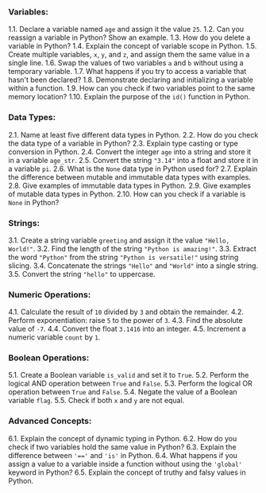 ### Variables:
1.1. Declare a variable named `age` and assign it the value `25`.
1.2. Can you reassign a variable in Python? Show an example.
1.3. How do you delete a variable in Python?
1.4. Explain the concept of variable scope in Python.
1.5. Create multiple variables, `x`, `y`, and `z`, and assign them the same value in a single line.
1.6. Swap the values of two variables `a` and `b` without using a temporary variable.
1.7. What happens if you try to access a variable that hasn't been declared?
1.8. Demonstrate declaring and initializing a variable within a function.
1.9. How can you check if two variables point to the same memory location?
1.10. Explain the purpose of the `id()` function in Python.

### Data Types:
2.1. Name at least five different data types in Python.
2.2. How do you check the data type of a variable in Python?
2.3. Explain type casting or type conversion in Python.
2.4. Convert the integer `age` into a string and store it in a variable `age_str`.
2.5. Convert the string `"3.14"` into a float and store it in a variable `pi`.
2.6. What is the `None` data type in Python used for?
2.7. Explain the difference between mutable and immutable data types with examples.
2.8. Give examples of immutable data types in Python.
2.9. Give examples of mutable data types in Python.
2.10. How can you check if a variable is `None` in Python?

### Strings:
3.1. Create a string variable `greeting` and assign it the value `"Hello, World!"`.
3.2. Find the length of the string `"Python is amazing!"`.
3.3. Extract the word `"Python"` from the string `"Python is versatile!"` using string slicing.
3.4. Concatenate the strings `"Hello"` and `"World"` into a single string.
3.5. Convert the string `"hello"` to uppercase.

### Numeric Operations:
4.1. Calculate the result of `10` divided by `3` and obtain the remainder.
4.2. Perform exponentiation: raise `5` to the power of `3`.
4.3. Find the absolute value of `-7`.
4.4. Convert the float `3.1416` into an integer.
4.5. Increment a numeric variable `count` by `1`.

### Boolean Operations:
5.1. Create a Boolean variable `is_valid` and set it to `True`.
5.2. Perform the logical AND operation between `True` and `False`.
5.3. Perform the logical OR operation between `True` and `False`.
5.4. Negate the value of a Boolean variable `flag`.
5.5. Check if both `x` and `y` are not equal.

### Advanced Concepts:
6.1. Explain the concept of dynamic typing in Python.
6.2. How do you check if two variables hold the same value in Python?
6.3. Explain the difference between `'=='` and `'is'` in Python.
6.4. What happens if you assign a value to a variable inside a function without using the `'global'` keyword in Python?
6.5. Explain the concept of truthy and falsy values in Python.

